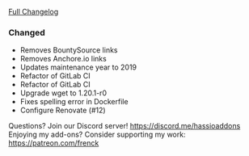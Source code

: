 [Full Changelog][changelog]

### Changed

- Removes BountySource links
- Removes Anchore.io links
- Updates maintenance year to 2019
- Refactor of GitLab CI
- Refactor of GitLab CI
- Upgrade wget to 1.20.1-r0
- Fixes spelling error in Dockerfile
- Configure Renovate (#12) 

[changelog]: https://github.com/hassio-addons/addon-example/compare/v1.6.0...v1.7.0

Questions? Join our Discord server! https://discord.me/hassioaddons
Enjoying my add-ons? Consider supporting my work: https://patreon.com/frenck
